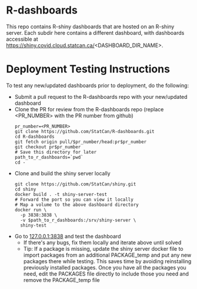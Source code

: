 # R-dashboards

This repo contains R-shiny dashboards that are hosted on an R-shiny server.  Each subdir here contains a different dashboard, with dashboards accessible at https://shiny.covid.cloud.statcan.ca/<DASHBOARD_DIR_NAME>.

# Deployment Testing Instructions

To test any new/updated dashboards prior to deployment, do the following:

* Submit a pull request to the R-dashboards repo with your new/updated dashboard
* Clone the PR for review from the R-dashboards repo (replace <PR_NUMBER> with the PR number from github)
	```
	pr_number=<PR_NUMBER>
	git clone https://github.com/StatCan/R-dashboards.git
	cd R-dashboards
	git fetch origin pull/$pr_number/head:pr$pr_number
	git checkout pr$pr_number
	# Save this directory for later
	path_to_r_dashboards=`pwd`
	cd -
	```
* Clone and build the shiny server locally
	```
	git clone https://github.com/StatCan/shiny.git
	cd shiny
	docker build . -t shiny-server-test
	# Forward the port so you can view it locally
	# Map a volume to the above dashboard directory
	docker run \
	  -p 3838:3838 \
	  -v $path_to_r_dashboards:/srv/shiny-server \
	  shiny-test
	```
* Go to [127.0.0.1:3838](http://127.0.0.1:3838) and test the dashboard
	* If there's any bugs, fix them locally and iterate above until solved
	* Tip: If a package is missing, update the shiny server docker file to import packages from an additional PACKAGE_temp and put any new packages there while testing.  This saves time by avoiding reinstalling previously installed packages.  Once you have all the packages you need, edit the PACKAGES file directly to include those you need and remove the PACKAGE_temp file


